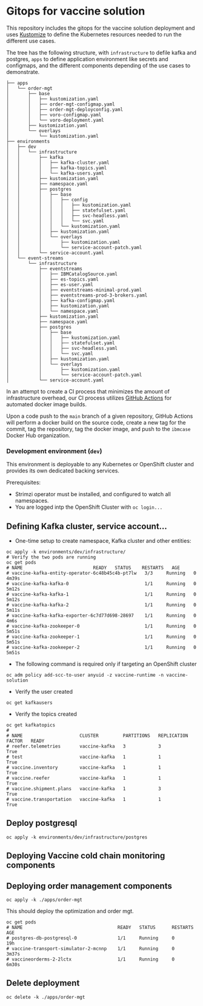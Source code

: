 # Gitops for vaccine solution

This repository includes the gitops for the vaccine solution deployment and uses [Kustomize](https://kubernetes.io/docs/tasks/manage-kubernetes-objects/kustomization/) to define the Kubernetes resources needed to run the different use cases.

The tree has the following structure, with `infrastructure` to defile kafka and postgres, `apps` to define application environment like secrets and configmaps, and the different components depending of the use cases to demonstrate.

```
├── apps
│   └── order-mgt
│       ├── base
│       │   ├── kustomization.yaml
│       │   ├── order-mgt-configmap.yaml
│       │   ├── order-mgt-deployconfig.yaml
│       │   ├── voro-configmap.yaml
│       │   └── voro-deployment.yaml
│       ├── kustomization.yaml
│       └── overlays
│           └── kustomization.yaml
├── environments
│   ├── dev
│   │   └── infrastructure
│   │       ├── kafka
│   │       │   ├── kafka-cluster.yaml
│   │       │   ├── kafka-topics.yaml
│   │       │   └── kafka-users.yaml
│   │       ├── kustomization.yaml
│   │       ├── namespace.yaml
│   │       ├── postgres
│   │       │   ├── base
│   │       │   │   ├── config
│   │       │   │   │   ├── kustomization.yaml
│   │       │   │   │   ├── statefulset.yaml
│   │       │   │   │   ├── svc-headless.yaml
│   │       │   │   │   └── svc.yaml
│   │       │   │   └── kustomization.yaml
│   │       │   ├── kustomization.yaml
│   │       │   └── overlays
│   │       │       ├── kustomization.yaml
│   │       │       └── service-account-patch.yaml
│   │       └── service-account.yaml
│   └── event-streams
│       └── infrastructure
│           ├── eventstreams
│           │   ├── IBMCatalogSource.yaml
│           │   ├── es-topics.yaml
│           │   ├── es-user.yaml
│           │   ├── eventstreams-minimal-prod.yaml
│           │   ├── eventstreams-prod-3-brokers.yaml
│           │   ├── kafka-configmap.yaml
│           │   ├── kustomization.yaml
│           │   └── namespace.yaml
│           ├── kustomization.yaml
│           ├── namespace.yaml
│           ├── postgres
│           │   ├── base
│           │   │   ├── kustomization.yaml
│           │   │   ├── statefulset.yaml
│           │   │   ├── svc-headless.yaml
│           │   │   └── svc.yaml
│           │   ├── kustomization.yaml
│           │   └── overlays
│           │       ├── kustomization.yaml
│           │       └── service-account-patch.yaml
│           └── service-account.yaml
```

In an attempt to create a CI process that minimizes the amount of infrastructure overhead, our CI process utilizes [GitHub Actions](https://github.com/features/actions) for automated docker image builds. 

Upon a code push to the `main` branch of a given repository, GitHub Actions will perform a docker build on the source code, create a new tag for the commit, tag the repository, tag the docker image, and push to the `ibmcase` Docker Hub organization.

### Development environment (`dev`)

This environment is deployable to any Kubernetes or OpenShift cluster and provides its own dedicated backing services.

Prerequisites:

- Strimzi operator must be installed, and configured to watch all namespaces.
- You are logged intp the OpenShift Cluster with `oc login...`

## Defining Kafka cluster, service account...

* One-time setup to create namespace, Kafka cluster and other entities:

```shell
oc apply -k environments/dev/infrastructure/
# Verify the two pods are running
oc get pods
# NAME                          READY   STATUS    RESTARTS   AGE
# vaccine-kafka-entity-operator-6c48b45c4b-pt7lw   3/3     Running   0          4m39s
# vaccine-kafka-kafka-0                            1/1     Running   0          5m12s
# vaccine-kafka-kafka-1                            1/1     Running   0          5m12s
# vaccine-kafka-kafka-2                            1/1     Running   0          5m11s
# vaccine-kafka-kafka-exporter-6c7d77d698-28697    1/1     Running   0          4m6s
# vaccine-kafka-zookeeper-0                        1/1     Running   0          5m51s
# vaccine-kafka-zookeeper-1                        1/1     Running   0          5m51s
# vaccine-kafka-zookeeper-2                        1/1     Running   0          5m51s
```

* The following command is required only if targeting an OpenShift cluster

```shell
oc adm policy add-scc-to-user anyuid -z vaccine-runtime -n vaccine-solution
```

* Verify the user created

```shell
oc get kafkausers
```

* Verify the topics created

```shell
oc get kafkatopics
#
# NAME                     CLUSTER         PARTITIONS   REPLICATION FACTOR   READY
# reefer.telemetries       vaccine-kafka   3            3                    True
# test                     vaccine-kafka   1            1                    True
# vaccine.inventory        vaccine-kafka   1            1                    True
# vaccine.reefer           vaccine-kafka   1            1                    True
# vaccine.shipment.plans   vaccine-kafka   1            3                    True
# vaccine.transportation   vaccine-kafka   1            1                    True
```

## Deploy postgresql

```shell
oc apply -k environments/dev/infrastructure/postgres
```


## Deploying Vaccine cold chain monitoring components

## Deploying order management components

```shell
oc apply -k ./apps/order-mgt
```

This should deploy the optimization and order mgt.

```shell
oc get pods
# NAME                                   READY   STATUS      RESTARTS   AGE
# postgres-db-postgresql-0               1/1     Running     0          19h
# vaccine-transport-simulator-2-mcnnp    1/1     Running     0          3m37s
# vaccineorderms-2-2lctx                 1/1     Running     0          6m30s
```

## Delete deployment

```shell
oc delete -k ./apps/order-mgt
```